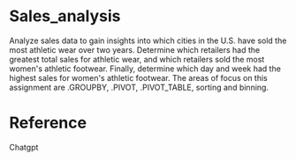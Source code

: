 # Sales_analysis

Analyze sales data to gain insights into which cities in the U.S. have sold the most athletic wear over two years. Determine which retailers had the greatest total sales for athletic wear, and which retailers sold the most women's athletic footwear. Finally, determine which day and week had the highest sales for women's athletic footwear.
The areas of focus on this assignment are .GROUPBY, .PIVOT, .PIVOT_TABLE, sorting and binning.

# Reference
Chatgpt 
